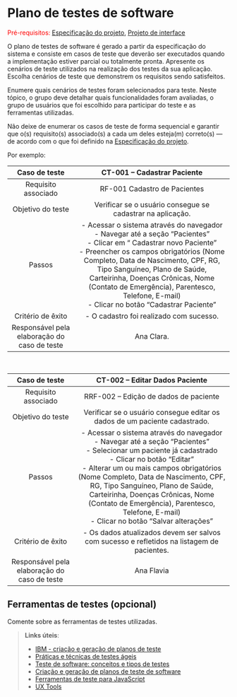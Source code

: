 # Plano de testes de software

<span style="color:red">Pré-requisitos: <a href="02-Especificacao.md"> Especificação do projeto</a></span>, <a href="05-Projeto-interface.md"> Projeto de interface</a>

O plano de testes de software é gerado a partir da especificação do sistema e consiste em casos de teste que deverão ser executados quando a implementação estiver parcial ou totalmente pronta. Apresente os cenários de teste utilizados na realização dos testes da sua aplicação. Escolha cenários de teste que demonstrem os requisitos sendo satisfeitos.

Enumere quais cenários de testes foram selecionados para teste. Neste tópico, o grupo deve detalhar quais funcionalidades foram avaliadas, o grupo de usuários que foi escolhido para participar do teste e as ferramentas utilizadas.

Não deixe de enumerar os casos de teste de forma sequencial e garantir que o(s) requisito(s) associado(s) a cada um deles esteja(m) correto(s) — de acordo com o que foi definido na <a href="02-Especificacao.md">Especificação do projeto</a>.

Por exemplo:

| **Caso de teste**  | **CT-001 – Cadastrar Paciente**  |
|:---: |:---: |
| Requisito associado | RF-001	Cadastro de Pacientes |
| Objetivo do teste | Verificar se o usuário consegue se cadastrar na aplicação. |
| Passos |	- Acessar o sistema através do navegador <br> - Navegar até a seção “Pacientes” <br> - Clicar em  “ Cadastrar novo Paciente” <br> - Preencher os campos obrigatórios (Nome Completo, Data de Nascimento, CPF, RG, Tipo Sanguíneo, Plano de Saúde, Carteirinha, Doenças Crônicas, Nome (Contato de Emergência), Parentesco, Telefone, E-mail) <br> - Clicar no botão “Cadastrar Paciente” |
| Critério de êxito | - O cadastro foi realizado com sucesso. |
| Responsável pela elaboração do caso de teste | Ana Clara. |

<br>

| **Caso de teste**  | **CT-002 – Editar Dados Paciente**  |
|:---: |:---: |
| Requisito associado | RRF-002 – Edição de dados de paciente |
| Objetivo do teste | Verificar se o usuário consegue editar os dados de um paciente cadastrado. |
| Passos | - Acessar o sistema através do navegador <br> - Navegar até a seção “Pacientes” <br> - Selecionar um paciente já cadastrado <br> - Clicar no botão “Editar” <br> - Alterar um ou mais campos obrigatórios (Nome Completo, Data de Nascimento, CPF, RG, Tipo Sanguíneo, Plano de Saúde, Carteirinha, Doenças Crônicas, Nome (Contato de Emergência), Parentesco, Telefone, E-mail) <br> - Clicar no botão “Salvar alterações” |
| Critério de êxito | - Os dados atualizados devem ser salvos com sucesso e refletidos na listagem de pacientes. |
| Responsável pela elaboração do caso de teste | Ana Flavia |


## Ferramentas de testes (opcional)

Comente sobre as ferramentas de testes utilizadas.
 
> **Links úteis**:
> - [IBM - criação e geração de planos de teste](https://www.ibm.com/developerworks/br/local/rational/criacao_geracao_planos_testes_software/index.html)
> - [Práticas e técnicas de testes ágeis](http://assiste.serpro.gov.br/serproagil/Apresenta/slides.pdf)
> - [Teste de software: conceitos e tipos de testes](https://blog.onedaytesting.com.br/teste-de-software/)
> - [Criação e geração de planos de teste de software](https://www.ibm.com/developerworks/br/local/rational/criacao_geracao_planos_testes_software/index.html)
> - [Ferramentas de teste para JavaScript](https://geekflare.com/javascript-unit-testing/)
> - [UX Tools](https://uxdesign.cc/ux-user-research-and-user-testing-tools-2d339d379dc7)
